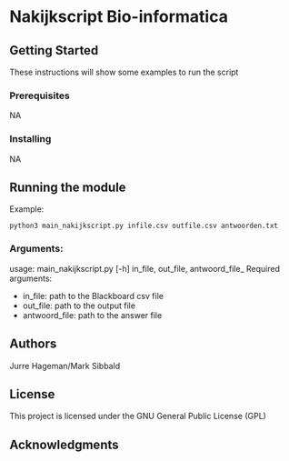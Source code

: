 # Nakijkscript Bio-informatica


## Getting Started

These instructions will show some examples to run the script

### Prerequisites

NA


### Installing

NA

## Running the module


Example:
```
python3 main_nakijkscript.py infile.csv outfile.csv antwoorden.txt
```


### Arguments:
usage: main_nakijkscript.py [-h] in_file, out_file, antwoord_file_
Required arguments:
- in_file: path to the Blackboard csv file
- out_file: path to the output file
- antwoord_file: path to the answer file


## Authors

Jurre Hageman/Mark Sibbald

## License

This project is licensed under the GNU General Public License (GPL)

## Acknowledgments

